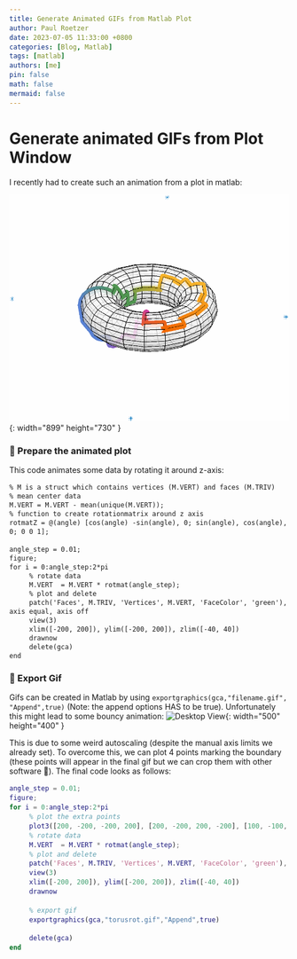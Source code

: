 ```yaml
---
title: Generate Animated GIFs from Matlab Plot
author: Paul Roetzer
date: 2023-07-05 11:33:00 +0800
categories: [Blog, Matlab]
tags: [matlab]
authors: [me]
pin: false
math: false
mermaid: false
---
```


# Generate animated GIFs from Plot Window

I recently had to create such an animation from a plot in matlab:

![Desktop View](/assets/img/posts/gif_from_plot/torusrot_nobounce.gif){: width="899" height="730" }

### 🐢 Prepare the animated plot
This code animates some data by rotating it around z-axis:
```
% M is a struct which contains vertices (M.VERT) and faces (M.TRIV) 
% mean center data
M.VERT = M.VERT - mean(unique(M.VERT));
% function to create rotationmatrix around z axis
rotmatZ = @(angle) [cos(angle) -sin(angle), 0; sin(angle), cos(angle), 0; 0 0 1];

angle_step = 0.01;
figure;
for i = 0:angle_step:2*pi
     % rotate data
     M.VERT  = M.VERT * rotmat(angle_step);
     % plot and delete
     patch('Faces', M.TRIV, 'Vertices', M.VERT, 'FaceColor', 'green'), axis equal, axis off
     view(3)
     xlim([-200, 200]), ylim([-200, 200]), zlim([-40, 40])
     drawnow
     delete(gca)
end
```

### 🌅 Export Gif
Gifs can be created in Matlab by using `exportgraphics(gca,"filename.gif", "Append",true)` (Note: the append options HAS to be true).
Unfortunately this might lead to some bouncy animation:
![Desktop View](/assets/img/posts/gif_from_plot/torusrot.gif){: width="500" height="400" }

This is due to some weird autoscaling (despite the manual axis limits we already set).
To overcome this, we can plot 4 points marking the boundary (these points will appear in the final gif but we can crop them with other software 🥴).
The final code looks as follows:

```matlab
angle_step = 0.01;
figure;
for i = 0:angle_step:2*pi
     % plot the extra points
     plot3([200, -200, -200, 200], [200, -200, 200, -200], [100, -100, 0, 0], '*')
     % rotate data
     M.VERT  = M.VERT * rotmat(angle_step);
     % plot and delete
     patch('Faces', M.TRIV, 'Vertices', M.VERT, 'FaceColor', 'green'), axis equal, axis off
     view(3)
     xlim([-200, 200]), ylim([-200, 200]), zlim([-40, 40])
     drawnow
     
     % export gif
     exportgraphics(gca,"torusrot.gif","Append",true)
     
     delete(gca)
end
```

